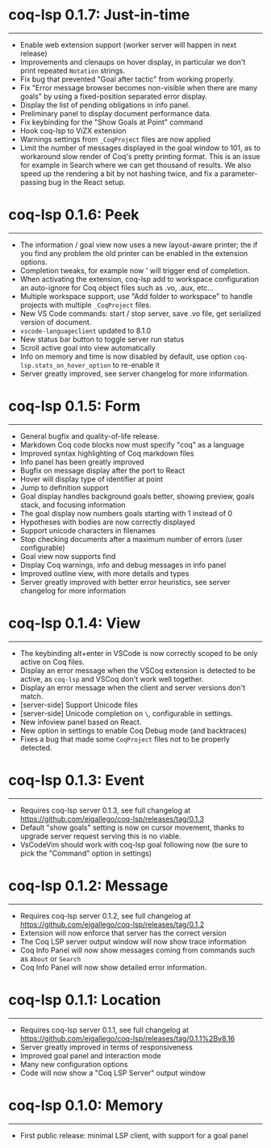 # coq-lsp 0.1.7: Just-in-time
-----------------------------

- Enable web extension support (worker server will happen in next release)
- Improvements and clenaups on hover display, in particular we don't
  print repeated `Notation` strings.
- Fix bug that prevented "Goal after tactic" from working properly.
- Fix "Error message browser becomes non-visible when there are many
  goals" by using a fixed-position separated error display.
- Display the list of pending obligations in info panel.
- Preliminary panel to display document performance data.
- Fix keybinding for the "Show Goals at Point" command
- Hook coq-lsp to ViZX extension
- Warnings settings from `_CoqProject` files are now applied
- Limit the number of messages displayed in the goal window to 101,
  as to workaround slow render of Coq's pretty printing format. This
  is an issue for example in Search where we can get thousand of
  results. We also speed up the rendering a bit by not hashing twice,
  and fix a parameter-passing bug in the React setup.

# coq-lsp 0.1.6: Peek
----------------------

- The information / goal view now uses a new layout-aware printer; the
  if you find any problem the old printer can be enabled in the
  extension options.
- Completion tweaks, for example now ' will trigger end of completion.
- When activating the extension, coq-lsp add to workspace
  configuration an auto-ignore for Coq object files such as .vo, .aux,
  etc...
- Multiple workspace support, use "Add folder to workspace" to handle
  projects with multiple `_CoqProject` files.
- New VS Code commands: start / stop server, save .vo file,
  get serialized version of document.
- `vscode-languageclient` updated to 8.1.0
- New status bar button to toggle server run status
- Scroll active goal into view automatically
- Info on memory and time is now disabled by default, use option
  `coq-lsp.stats_on_hover_option` to re-enable it
- Server greatly improved, see server changelog for more information.

# coq-lsp 0.1.5: Form
----------------------

 - General bugfix and quality-of-life release.
 - Markdown Coq code blocks now must specify "coq" as a language
 - Improved syntax highlighting of Coq markdown files
 - Info panel has been greatly improved
 - Bugfix on message display after the port to React
 - Hover will display type of identifier at point
 - Jump to definition support
 - Goal display handles background goals better, showing preview,
   goals stack, and focusing information
 - The goal display now numbers goals starting with 1 instead of 0
 - Hypotheses with bodies are now correctly displayed
 - Support unicode characters in filenames
 - Stop checking documents after a maximum number of errors (user configurable)
 - Goal view now supports find
 - Display Coq warnings, info and debug messages in info panel
 - Improved outline view, with more details and types
 - Server greatly improved with better error heuristics, see server
   changelog for more information

# coq-lsp 0.1.4: View
----------------------

- The keybinding alt+enter in VSCode is now correctly scoped to be
  only active on Coq files.
- Display an error message when the VSCoq extension is detected to be
  active, as `coq-lsp` and VSCoq don't work well together.
- Display an error message when the client and server versions don't
  match.
- [server-side] Support Unicode files
- [server-side] Unicode completion on `\`, configurable in settings.
- New infoview panel based on React.
- New option in settings to enable Coq Debug mode (and backtraces)
- Fixes a bug that made some `CoqProject` files not to be properly
  detected.

# coq-lsp 0.1.3: Event
----------------------

- Requires coq-lsp server 0.1.3, see full changelog at
  https://github.com/ejgallego/coq-lsp/releases/tag/0.1.3
- Default "show goals" setting is now on cursor movement, thanks to
  upgrade server request serving this is no viable.
- VsCodeVim should work with coq-lsp goal following now (be sure to
  pick the "Command" option in settings)

# coq-lsp 0.1.2: Message
------------------------

- Requires coq-lsp server 0.1.2, see full changelog at
  https://github.com/ejgallego/coq-lsp/releases/tag/0.1.2
- Extension will now enforce that server has the correct version
- The Coq LSP server output window will now show trace information
- Coq Info Panel will now show messages coming from commands such as
  `About` or `Search`
- Coq Info Panel will now show detailed error information.

# coq-lsp 0.1.1: Location
-------------------------

- Requires coq-lsp server 0.1.1, see full changelog at
  https://github.com/ejgallego/coq-lsp/releases/tag/0.1.1%2Bv8.16
- Server greatly improved in terms of responsiveness
- Improved goal panel and interaction mode
- Many new configuration options
- Code will now show a "Coq LSP Server" output window

# coq-lsp 0.1.0: Memory
-----------------------

- First public release: minimal LSP client, with support for a goal panel
